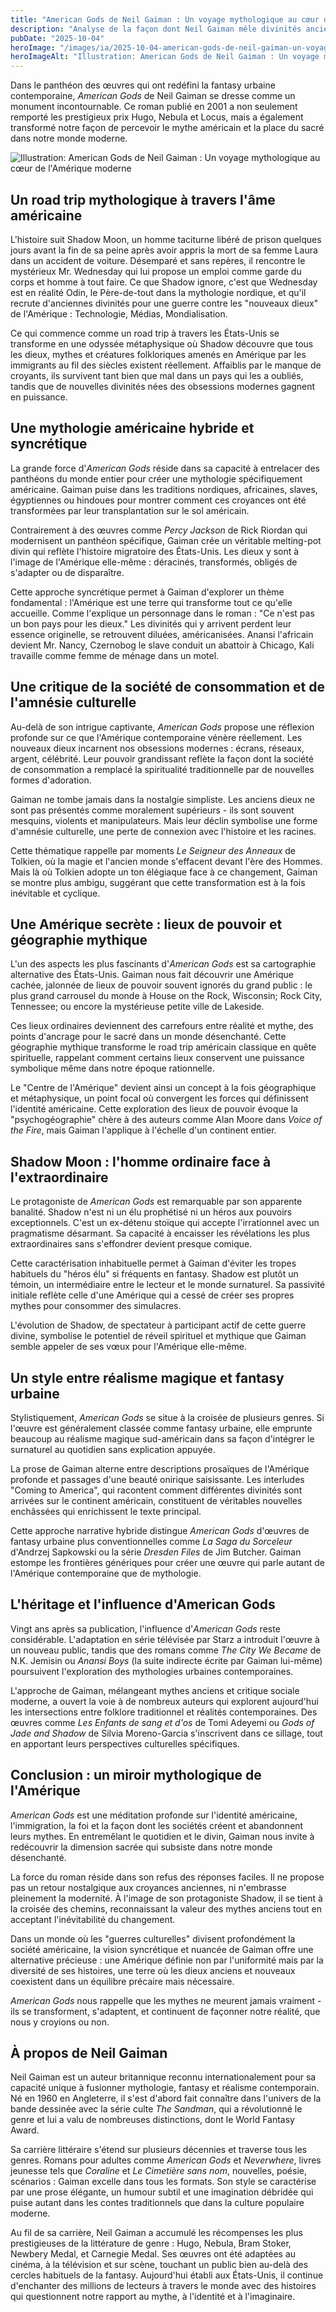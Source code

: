 ```yaml
---
title: "American Gods de Neil Gaiman : Un voyage mythologique au cœur de l'Amérique moderne"
description: "Analyse de la façon dont Neil Gaiman mêle divinités anciennes et nouveaux cultes pour créer une mythologie américaine unique et une critique de notre société."
pubDate: "2025-10-04"
heroImage: "/images/ia/2025-10-04-american-gods-de-neil-gaiman-un-voyage-mythologique-au-c-ur-8a23fe-hero/2025-10-04-american-gods-de-neil-gaiman-un-voyage-mythologique-au-c-ur-8a23fe-hero.png"
heroImageAlt: "Illustration: American Gods de Neil Gaiman : Un voyage mythologique au cœur de l'Amérique moderne"
---
```


Dans le panthéon des œuvres qui ont redéfini la fantasy urbaine contemporaine, *American Gods* de Neil Gaiman se dresse comme un monument incontournable. Ce roman publié en 2001 a non seulement remporté les prestigieux prix Hugo, Nebula et Locus, mais a également transformé notre façon de percevoir le mythe américain et la place du sacré dans notre monde moderne.


<picture><source srcset="/images/ia/2025-10-04-american-gods-de-neil-gaiman-un-voyage-mythologique-au-c-ur-8a23fe-inline/2025-10-04-american-gods-de-neil-gaiman-un-voyage-mythologique-au-c-ur-8a23fe-inline.avif" type="image/avif" /><source srcset="/images/ia/2025-10-04-american-gods-de-neil-gaiman-un-voyage-mythologique-au-c-ur-8a23fe-inline/2025-10-04-american-gods-de-neil-gaiman-un-voyage-mythologique-au-c-ur-8a23fe-inline.webp" type="image/webp" /><img src="/images/ia/2025-10-04-american-gods-de-neil-gaiman-un-voyage-mythologique-au-c-ur-8a23fe-inline/2025-10-04-american-gods-de-neil-gaiman-un-voyage-mythologique-au-c-ur-8a23fe-inline.png" alt="Illustration: American Gods de Neil Gaiman : Un voyage mythologique au cœur de l'Amérique moderne" loading="lazy" decoding="async" /></picture>


## Un road trip mythologique à travers l'âme américaine

L'histoire suit Shadow Moon, un homme taciturne libéré de prison quelques jours avant la fin de sa peine après avoir appris la mort de sa femme Laura dans un accident de voiture. Désemparé et sans repères, il rencontre le mystérieux Mr. Wednesday qui lui propose un emploi comme garde du corps et homme à tout faire. Ce que Shadow ignore, c'est que Wednesday est en réalité Odin, le Père-de-tout dans la mythologie nordique, et qu'il recrute d'anciennes divinités pour une guerre contre les "nouveaux dieux" de l'Amérique : Technologie, Médias, Mondialisation.

Ce qui commence comme un road trip à travers les États-Unis se transforme en une odyssée métaphysique où Shadow découvre que tous les dieux, mythes et créatures folkloriques amenés en Amérique par les immigrants au fil des siècles existent réellement. Affaiblis par le manque de croyants, ils survivent tant bien que mal dans un pays qui les a oubliés, tandis que de nouvelles divinités nées des obsessions modernes gagnent en puissance.

## Une mythologie américaine hybride et syncrétique

La grande force d'*American Gods* réside dans sa capacité à entrelacer des panthéons du monde entier pour créer une mythologie spécifiquement américaine. Gaiman puise dans les traditions nordiques, africaines, slaves, égyptiennes ou hindoues pour montrer comment ces croyances ont été transformées par leur transplantation sur le sol américain.

Contrairement à des œuvres comme *Percy Jackson* de Rick Riordan qui modernisent un panthéon spécifique, Gaiman crée un véritable melting-pot divin qui reflète l'histoire migratoire des États-Unis. Les dieux y sont à l'image de l'Amérique elle-même : déracinés, transformés, obligés de s'adapter ou de disparaître.

Cette approche syncrétique permet à Gaiman d'explorer un thème fondamental : l'Amérique est une terre qui transforme tout ce qu'elle accueille. Comme l'explique un personnage dans le roman : "Ce n'est pas un bon pays pour les dieux." Les divinités qui y arrivent perdent leur essence originelle, se retrouvent diluées, américanisées. Anansi l'africain devient Mr. Nancy, Czernobog le slave conduit un abattoir à Chicago, Kali travaille comme femme de ménage dans un motel.

## Une critique de la société de consommation et de l'amnésie culturelle

Au-delà de son intrigue captivante, *American Gods* propose une réflexion profonde sur ce que l'Amérique contemporaine vénère réellement. Les nouveaux dieux incarnent nos obsessions modernes : écrans, réseaux, argent, célébrité. Leur pouvoir grandissant reflète la façon dont la société de consommation a remplacé la spiritualité traditionnelle par de nouvelles formes d'adoration.

Gaiman ne tombe jamais dans la nostalgie simpliste. Les anciens dieux ne sont pas présentés comme moralement supérieurs - ils sont souvent mesquins, violents et manipulateurs. Mais leur déclin symbolise une forme d'amnésie culturelle, une perte de connexion avec l'histoire et les racines.

Cette thématique rappelle par moments *Le Seigneur des Anneaux* de Tolkien, où la magie et l'ancien monde s'effacent devant l'ère des Hommes. Mais là où Tolkien adopte un ton élégiaque face à ce changement, Gaiman se montre plus ambigu, suggérant que cette transformation est à la fois inévitable et cyclique.

## Une Amérique secrète : lieux de pouvoir et géographie mythique

L'un des aspects les plus fascinants d'*American Gods* est sa cartographie alternative des États-Unis. Gaiman nous fait découvrir une Amérique cachée, jalonnée de lieux de pouvoir souvent ignorés du grand public : le plus grand carrousel du monde à House on the Rock, Wisconsin; Rock City, Tennessee; ou encore la mystérieuse petite ville de Lakeside.

Ces lieux ordinaires deviennent des carrefours entre réalité et mythe, des points d'ancrage pour le sacré dans un monde désenchanté. Cette géographie mythique transforme le road trip américain classique en quête spirituelle, rappelant comment certains lieux conservent une puissance symbolique même dans notre époque rationnelle.

Le "Centre de l'Amérique" devient ainsi un concept à la fois géographique et métaphysique, un point focal où convergent les forces qui définissent l'identité américaine. Cette exploration des lieux de pouvoir évoque la "psychogéographie" chère à des auteurs comme Alan Moore dans *Voice of the Fire*, mais Gaiman l'applique à l'échelle d'un continent entier.

## Shadow Moon : l'homme ordinaire face à l'extraordinaire

Le protagoniste de *American Gods* est remarquable par son apparente banalité. Shadow n'est ni un élu prophétisé ni un héros aux pouvoirs exceptionnels. C'est un ex-détenu stoïque qui accepte l'irrationnel avec un pragmatisme désarmant. Sa capacité à encaisser les révélations les plus extraordinaires sans s'effondrer devient presque comique.

Cette caractérisation inhabituelle permet à Gaiman d'éviter les tropes habituels du "héros élu" si fréquents en fantasy. Shadow est plutôt un témoin, un intermédiaire entre le lecteur et le monde surnaturel. Sa passivité initiale reflète celle d'une Amérique qui a cessé de créer ses propres mythes pour consommer des simulacres.

L'évolution de Shadow, de spectateur à participant actif de cette guerre divine, symbolise le potentiel de réveil spirituel et mythique que Gaiman semble appeler de ses vœux pour l'Amérique elle-même.

## Un style entre réalisme magique et fantasy urbaine

Stylistiquement, *American Gods* se situe à la croisée de plusieurs genres. Si l'œuvre est généralement classée comme fantasy urbaine, elle emprunte beaucoup au réalisme magique sud-américain dans sa façon d'intégrer le surnaturel au quotidien sans explication appuyée.

La prose de Gaiman alterne entre descriptions prosaïques de l'Amérique profonde et passages d'une beauté onirique saisissante. Les interludes "Coming to America", qui racontent comment différentes divinités sont arrivées sur le continent américain, constituent de véritables nouvelles enchâssées qui enrichissent le texte principal.

Cette approche narrative hybride distingue *American Gods* d'œuvres de fantasy urbaine plus conventionnelles comme *La Saga du Sorceleur* d'Andrzej Sapkowski ou la série *Dresden Files* de Jim Butcher. Gaiman estompe les frontières génériques pour créer une œuvre qui parle autant de l'Amérique contemporaine que de mythologie.

## L'héritage et l'influence d'American Gods

Vingt ans après sa publication, l'influence d'*American Gods* reste considérable. L'adaptation en série télévisée par Starz a introduit l'œuvre à un nouveau public, tandis que des romans comme *The City We Became* de N.K. Jemisin ou *Anansi Boys* (la suite indirecte écrite par Gaiman lui-même) poursuivent l'exploration des mythologies urbaines contemporaines.

L'approche de Gaiman, mélangeant mythes anciens et critique sociale moderne, a ouvert la voie à de nombreux auteurs qui explorent aujourd'hui les intersections entre folklore traditionnel et réalités contemporaines. Des œuvres comme *Les Enfants de sang et d'os* de Tomi Adeyemi ou *Gods of Jade and Shadow* de Silvia Moreno-Garcia s'inscrivent dans ce sillage, tout en apportant leurs perspectives culturelles spécifiques.

## Conclusion : un miroir mythologique de l'Amérique

*American Gods* est une méditation profonde sur l'identité américaine, l'immigration, la foi et la façon dont les sociétés créent et abandonnent leurs mythes. En entremêlant le quotidien et le divin, Gaiman nous invite à redécouvrir la dimension sacrée qui subsiste dans notre monde désenchanté.

La force du roman réside dans son refus des réponses faciles. Il ne propose pas un retour nostalgique aux croyances anciennes, ni n'embrasse pleinement la modernité. À l'image de son protagoniste Shadow, il se tient à la croisée des chemins, reconnaissant la valeur des mythes anciens tout en acceptant l'inévitabilité du changement.

Dans un monde où les "guerres culturelles" divisent profondément la société américaine, la vision syncrétique et nuancée de Gaiman offre une alternative précieuse : une Amérique définie non par l'uniformité mais par la diversité de ses histoires, une terre où les dieux anciens et nouveaux coexistent dans un équilibre précaire mais nécessaire.

*American Gods* nous rappelle que les mythes ne meurent jamais vraiment - ils se transforment, s'adaptent, et continuent de façonner notre réalité, que nous y croyions ou non.

## À propos de Neil Gaiman

Neil Gaiman est un auteur britannique reconnu internationalement pour sa capacité unique à fusionner mythologie, fantasy et réalisme contemporain. Né en 1960 en Angleterre, il s'est d'abord fait connaître dans l'univers de la bande dessinée avec la série culte *The Sandman*, qui a révolutionné le genre et lui a valu de nombreuses distinctions, dont le World Fantasy Award.

Sa carrière littéraire s'étend sur plusieurs décennies et traverse tous les genres. Romans pour adultes comme *American Gods* et *Neverwhere*, livres jeunesse tels que *Coraline* et *Le Cimetière sans nom*, nouvelles, poésie, scénarios : Gaiman excelle dans tous les formats. Son style se caractérise par une prose élégante, un humour subtil et une imagination débridée qui puise autant dans les contes traditionnels que dans la culture populaire moderne.

Au fil de sa carrière, Neil Gaiman a accumulé les récompenses les plus prestigieuses de la littérature de genre : Hugo, Nebula, Bram Stoker, Newbery Medal, et Carnegie Medal. Ses œuvres ont été adaptées au cinéma, à la télévision et sur scène, touchant un public bien au-delà des cercles habituels de la fantasy. Aujourd'hui établi aux États-Unis, il continue d'enchanter des millions de lecteurs à travers le monde avec des histoires qui questionnent notre rapport au mythe, à l'identité et à l'imaginaire.